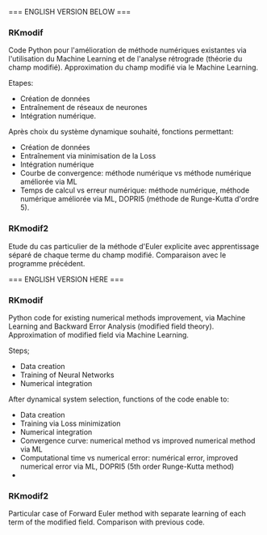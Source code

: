 === ENGLISH VERSION BELOW ===

### RKmodif ###

Code Python pour l'amélioration de méthode numériques existantes via l'utilisation du Machine Learning et de l'analyse rétrograde (théorie du champ modifié). Approximation du champ modifié via le Machine Learning.

Etapes:

- Création de données
- Entraînement de réseaux de neurones
- Intégration numérique.

Après choix du système dynamique souhaité, fonctions permettant:

- Création de données
- Entraînement via minimisation de la Loss
- Intégration numérique
- Courbe de convergence: méthode numérique vs méthode numérique améliorée via ML
- Temps de calcul vs erreur numérique: méthode numérique, méthode numérique améliorée via ML, DOPRI5 (méthode de Runge-Kutta d'ordre 5).

### RKmodif2 ###

Etude du cas particulier de la méthode d'Euler explicite avec apprentissage séparé de chaque terme du champ modifié. Comparaison avec le programme précédent.


=== ENGLISH VERSION HERE ===

### RKmodif ###

Python code for existing numerical methods improvement, via Machine Learning and Backward Error Analysis (modified field theory). Approximation of modified field via Machine Learning.

Steps;

- Data creation
- Training of Neural Networks
- Numerical integration

After dynamical system selection, functions of the code enable to:

- Data creation
- Training via Loss minimization
- Numerical integration
- Convergence curve: numerical method vs improved numerical method via ML
- Computational time vs numerical error: numérical error, improved numerical error via ML, DOPRI5 (5th order Runge-Kutta method)
- 
### RKmodif2 ###

Particular case of Forward Euler method with separate learning of each term of the modified field. Comparison with previous code.
